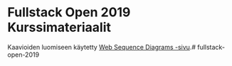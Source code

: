 # Fullstack Open 2019 Kurssimateriaalit

Kaavioiden luomiseen käytetty [Web Sequence Diagrams -sivu](https://www.websequencediagrams.com/).#   f u l l s t a c k - o p e n - 2 0 1 9  
 